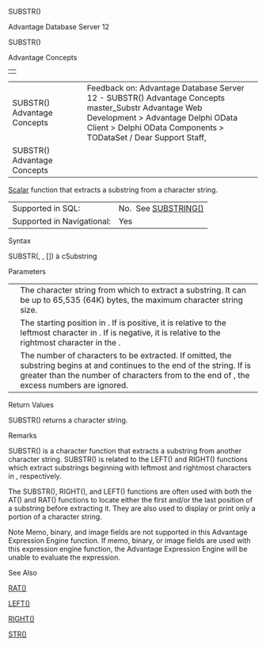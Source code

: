 SUBSTR()




Advantage Database Server 12  

SUBSTR()

Advantage Concepts

|  |
| --- |
|  |

|  |  |  |  |  |
| --- | --- | --- | --- | --- |
| SUBSTR()  Advantage Concepts |  |  | Feedback on: Advantage Database Server 12 - SUBSTR() Advantage Concepts master\_Substr Advantage Web Development > Advantage Delphi OData Client > Delphi OData Components > TODataSet / Dear Support Staff, |  |
| SUBSTR()  Advantage Concepts |  |  |  |  |

[Scalar](master_supported_scalar_functions.htm) function that extracts a substring from a character string.

|  |  |
| --- | --- |
| Supported in SQL: | No.  See [SUBSTRING()](master_substring.htm) |
| Supported in Navigational: | Yes |

Syntax

SUBSTR(<cString>, <nStart>, [<nCount>]) à cSubstring

Parameters

|  |  |
| --- | --- |
| <cString> | The character string from which to extract a substring. It can be up to 65,535 (64K) bytes, the maximum character string size. |
| <nStart> | The starting position in <cString>. If <nStart> is positive, it is relative to the leftmost character in <cString>. If <nStart> is negative, it is relative to the rightmost character in the <cString>. |
| <nCount> | The number of characters to be extracted. If omitted, the substring begins at <nStart> and continues to the end of the string. If <nCount> is greater than the number of characters from <nStart> to the end of <cString>, the excess numbers are ignored. |

Return Values

SUBSTR() returns a character string.

Remarks

SUBSTR() is a character function that extracts a substring from another character string. SUBSTR() is related to the LEFT() and RIGHT() functions which extract substrings beginning with leftmost and rightmost characters in <cString>, respectively.

The SUBSTR(), RIGHT(), and LEFT() functions are often used with both the AT() and RAT() functions to locate either the first and/or the last position of a substring before extracting it. They are also used to display or print only a portion of a character string.

Note Memo, binary, and image fields are not supported in this Advantage Expression Engine function. If memo, binary, or image fields are used with this expression engine function, the Advantage Expression Engine will be unable to evaluate the expression.

See Also

[RAT()](master_rat.htm)

[LEFT()](master_left.htm)

[RIGHT()](master_right.htm)

[STR()](master_str.htm)